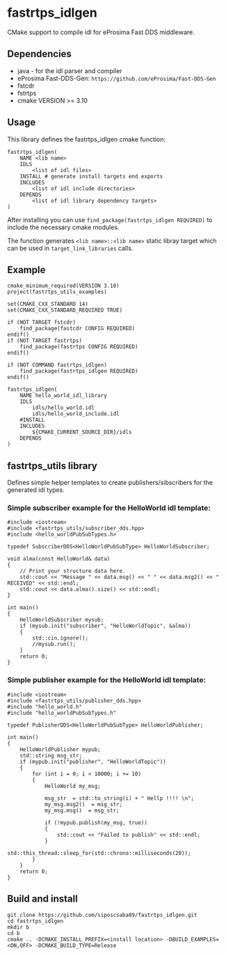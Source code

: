 # fastrtps_idlgen

CMake support to compile idl for eProsima Fast DDS middleware.

## Dependencies

- java - for the idl parser and compiler
- eProsima Fast-DDS-Gen: ```https://github.com/eProsima/Fast-DDS-Gen```
- fstcdr
- fstrtps
- cmake VERSION >= 3.10

## Usage

This library defines the fastrtps_idlgen cmake function:

```
fastrtps_idlgen(
    NAME <lib name>
    IDLS
        <list of idl files>
    INSTALL # generate install targets end exports
    INCLUDES
        <list of idl include directories>
    DEPENDS
        <list of idl library dependency targets>
)
```

After installing you can use `find_package(fastrtps_idlgen REQUIRED)` to include the necessary cmake modules.

The function generates `<lib name>::<lib name>` static libray target which can be used in `target_link_libraries` calls.

## Example

```
cmake_minimum_required(VERSION 3.10)
project(fastrtps_utils_examples)

set(CMAKE_CXX_STANDARD 14)
set(CMAKE_CXX_STANDARD_REQUIRED TRUE)

if (NOT TARGET fstcdr)
    find_package(fastcdr CONFIG REQUIRED)
endif()
if (NOT TARGET fastrtps)
    find_package(fastrtps CONFIG REQUIRED)
endif()

if (NOT COMMAND fastrtps_idlgen)
    find_package(fastrtps_idlgen REQUIRED)
endif()

fastrtps_idlgen(
    NAME hello_world_idl_library
    IDLS
        idls/hello_world.idl
        idls/hello_world_include.idl 
    #INSTALL
    INCLUDES
        ${CMAKE_CURRENT_SOURCE_DIR}/idls
    DEPENDS
)

```

## fastrtps_utils library

Defines simple helper templates to create publishers/sibscribers for the generated idl types.

### Simple subscriber example for the HelloWorld idl template:

```
#include <iostream>
#include <fastrtps_utils/subscriber_dds.hpp>
#include <hello_worldPubSubTypes.h>

typedef SubscriberDDS<HelloWorldPubSubType> HelloWorldSubscriber;

void alma(const HelloWorld& data)
{
    // Print your structure data here.
    std::cout << "Message " << data.msg() << " " << data.msg2() << " RECEIVED" << std::endl;
    std::cout << data.alma().size() << std::endl;
}

int main()
{
    HelloWorldSubscriber mysub;
    if (mysub.init("subscriber", "HelloWorldTopic", &alma))
    {
        std::cin.ignore();
        //mysub.run();
    }
    return 0;
}
```

### Simple publisher example for the HelloWorld idl template:

```
#include <iostream>
#include <fastrtps_utils/publisher_dds.hpp>
#include "hello_world.h"
#include "hello_worldPubSubTypes.h"

typedef PublisherDDS<HelloWorldPubSubType> HelloWorldPublisher;

int main()
{
    HelloWorldPublisher mypub;
    std::string msg_str;
    if (mypub.init("publisher", "HelloWorldTopic"))
    {
        for (int i = 0; i < 10000; i += 10)
        {
            HelloWorld my_msg;

            msg_str  = std::to_string(i) + " Hellp !!!! \n";
            my_msg.msg2()  = msg_str;
            my_msg.msg()  = msg_str;

            if (!mypub.publish(my_msg, true))
            {
                std::cout << "Failed to publish" << std::endl;
            }
            std::this_thread::sleep_for(std::chrono::milliseconds(20));
        }
    }
    return 0;
}
```

## Build and install

```
git clone https://github.com/siposcsaba89/fastrtps_idlgen.git
cd fastrtps_idlgen
mkdir b
cd b
cmake .. -DCMAKE_INSTALL_PREFIX=<install location> -DBUILD_EXAMPLES=<ON,OFF> -DCMAKE_BUILD_TYPE=Release
```



